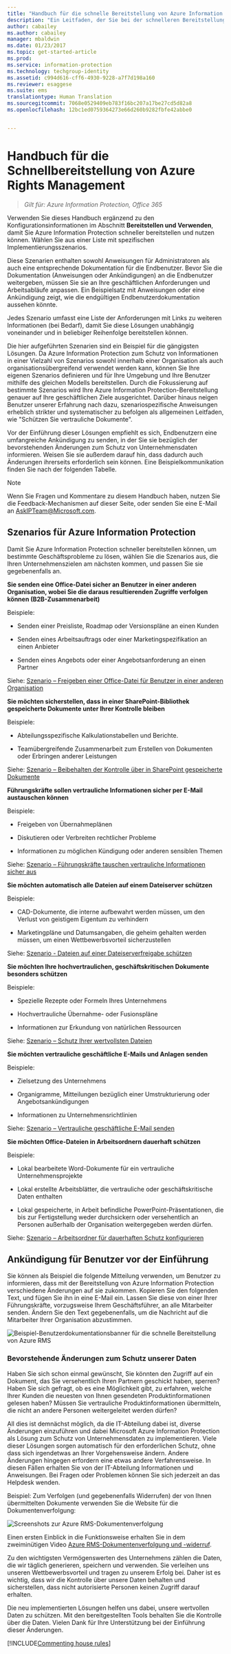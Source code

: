 ```yaml
---
title: "Handbuch für die schnelle Bereitstellung von Azure Information Protection | Azure Information Protection"
description: "Ein Leitfaden, der Sie bei der schnelleren Bereitstellung und Verwendung von Azure Information Protection zum Schutz der Daten Ihrer Organisation unterstützt. Treffen Sie zuerst eine Auswahl aus einer Liste mit spezifischen Szenarios für die Implementierung."
author: cabailey
ms.author: cabailey
manager: mbaldwin
ms.date: 01/23/2017
ms.topic: get-started-article
ms.prod: 
ms.service: information-protection
ms.technology: techgroup-identity
ms.assetid: c994d616-cff6-4930-9228-a7f7d198a160
ms.reviewer: esaggese
ms.suite: ems
translationtype: Human Translation
ms.sourcegitcommit: 7068e0529409eb783f16bc207a17be27cd5d82a8
ms.openlocfilehash: 12bc1ed0759364273e66d260b9282fbfe42abbe0


---
```


# <a name="rapid-deployment-guide-for-azure-rights-management"></a>Handbuch für die Schnellbereitstellung von Azure Rights Management

>*Gilt für: Azure Information Protection, Office 365*

Verwenden Sie dieses Handbuch ergänzend zu den Konfigurationsinformationen im Abschnitt **Bereitstellen und Verwenden**, damit Sie Azure Information Protection schneller bereitstellen und nutzen können. Wählen Sie aus einer Liste mit spezifischen Implementierungsszenarios.

Diese Szenarien enthalten sowohl Anweisungen für Administratoren als auch eine entsprechende Dokumentation für die Endbenutzer. Bevor Sie die Dokumentation (Anweisungen oder Ankündigungen) an die Endbenutzer weitergeben, müssen Sie sie an Ihre geschäftlichen Anforderungen und Arbeitsabläufe anpassen. Ein Beispielsatz mit Anweisungen oder eine Ankündigung zeigt, wie die endgültigen Endbenutzerdokumentation aussehen könnte.

Jedes Szenario umfasst eine Liste der Anforderungen mit Links zu weiteren Informationen (bei Bedarf), damit Sie diese Lösungen unabhängig voneinander und in beliebiger Reihenfolge bereitstellen können.

Die hier aufgeführten Szenarien sind ein Beispiel für die gängigsten Lösungen. Da Azure Information Protection zum Schutz von Informationen in einer Vielzahl von Szenarios sowohl innerhalb einer Organisation als auch organisationsübergreifend verwendet werden kann, können Sie Ihre eigenen Szenarios definieren und für Ihre Umgebung und Ihre Benutzer mithilfe des gleichen Modells bereitstellen. Durch die Fokussierung auf bestimmte Szenarios wird Ihre Azure Information Protection-Bereitstellung genauer auf Ihre geschäftlichen Ziele ausgerichtet. Darüber hinaus neigen Benutzer unserer Erfahrung nach dazu, szenariospezifische Anweisungen erheblich strikter und systematischer zu befolgen als allgemeinen Leitfaden, wie "Schützen Sie vertrauliche Dokumente".

Vor der Einführung dieser Lösungen empfiehlt es sich, Endbenutzern eine umfangreiche Ankündigung zu senden, in der Sie sie bezüglich der bevorstehenden Änderungen zum Schutz von Unternehmensdaten informieren. Weisen Sie sie außerdem darauf hin, dass dadurch auch Änderungen ihrerseits erforderlich sein können. Eine Beispielkommunikation finden Sie nach der folgenden Tabelle.

> [!NOTE]
> Wenn Sie Fragen und Kommentare zu diesem Handbuch haben, nutzen Sie die Feedback-Mechanismen auf dieser Seite, oder senden Sie eine E-Mail an [AskIPTeam@Microsoft.com](mailto:%20askipteam@microsoft.com?subject=Rapid%20Deployment%20Guide%20feedback).

## <a name="scenarios-for-azure-information-protection"></a>Szenarios für Azure Information Protection
Damit Sie Azure Information Protection schneller bereitstellen können, um bestimmte Geschäftsprobleme zu lösen, wählen Sie die Szenarios aus, die Ihren Unternehmenszielen am nächsten kommen, und passen Sie sie gegebenenfalls an.



**Sie senden eine Office-Datei sicher an Benutzer in einer anderen Organisation, wobei Sie die daraus resultierenden Zugriffe verfolgen können (B2B-Zusammenarbeit)**

Beispiele:

- Senden einer Preisliste, Roadmap oder Versionspläne an einen Kunden

- Senden eines Arbeitsauftrags oder einer Marketingspezifikation an einen Anbieter

- Senden eines Angebots oder einer Angebotsanforderung an einen Partner

Siehe: [Szenario – Freigeben einer Office-Datei für Benutzer in einer anderen Organisation](scenario-share-office-file-externally.md)

**Sie möchten sicherstellen, dass in einer SharePoint-Bibliothek gespeicherte Dokumente unter Ihrer Kontrolle bleiben**

Beispiele:

- Abteilungsspezifische Kalkulationstabellen und Berichte.

- Teamübergreifende Zusammenarbeit zum Erstellen von Dokumenten oder Erbringen anderer Leistungen

Siehe: [Szenario – Beibehalten der Kontrolle über in SharePoint gespeicherte Dokumente](scenario-sharepoint.md)

**Führungskräfte sollen vertrauliche Informationen sicher per E-Mail austauschen können**

Beispiele:

- Freigeben von Übernahmeplänen

- Diskutieren oder Verbreiten rechtlicher Probleme

- Informationen zu möglichen Kündigung oder anderen sensiblen Themen

Siehe: [Szenario – Führungskräfte tauschen vertrauliche Informationen sicher aus](scenario-executives-email.md)

**Sie möchten automatisch alle Dateien auf einem Dateiserver schützen**

Beispiele:

- CAD-Dokumente, die interne aufbewahrt werden müssen, um den Verlust von geistigem Eigentum zu verhindern

- Marketingpläne und Datumsangaben, die geheim gehalten werden müssen, um einen Wettbewerbsvorteil sicherzustellen

Siehe: [Szenario - Dateien auf einer Dateiserverfreigabe schützen](scenario-fci.md)

**Sie möchten Ihre hochvertraulichen, geschäftskritischen Dokumente besonders schützen**

Beispiele:

- Spezielle Rezepte oder Formeln Ihres Unternehmens

- Hochvertrauliche Übernahme- oder Fusionspläne

- Informationen zur Erkundung von natürlichen Ressourcen

Siehe: [Szenario – Schutz Ihrer wertvollsten Dateien](scenario-secure-most-valuable-files.md)

**Sie möchten vertrauliche geschäftliche E-Mails und Anlagen senden**

Beispiele:

- Zielsetzung des Unternehmens

- Organigramme, Mitteilungen bezüglich einer Umstrukturierung oder Angebotsankündigungen

- Informationen zu Unternehmensrichtlinien

Siehe: [Szenario – Vertrauliche geschäftliche E-Mail senden](scenario-company-confidential-email.md)

**Sie möchten Office-Dateien in Arbeitsordnern dauerhaft schützen**

Beispiele:

- Lokal bearbeitete Word-Dokumente für ein vertrauliche Unternehmensprojekte

- Lokal erstellte Arbeitsblätter, die vertrauliche oder geschäftskritische Daten enthalten

- Lokal gespeicherte, in Arbeit befindliche PowerPoint-Präsentationen, die bis zur Fertigstellung weder durchsickern oder versehentlich an Personen außerhalb der Organisation weitergegeben werden dürfen.

Siehe: [Szenario – Arbeitsordner für dauerhaften Schutz konfigurieren](scenario-work-folders.md)




## <a name="announcement-for-users-before-rollout"></a>Ankündigung für Benutzer vor der Einführung
Sie können als Beispiel die folgende Mitteilung verwenden, um Benutzer zu informieren, dass mit der Bereitstellung von Azure Information Protection verschiedene Änderungen auf sie zukommen. Kopieren Sie den folgenden Text, und fügen Sie ihn in eine E-Mail ein. Lassen Sie diese von einer Ihrer Führungskräfte, vorzugsweise Ihrem Geschäftsführer, an alle Mitarbeiter senden. Ändern Sie den Text gegebenenfalls, um die Nachricht auf die Mitarbeiter Ihrer Organisation abzustimmen.

![Beispiel-Benutzerdokumentationsbanner für die schnelle Bereitstellung von Azure RMS](../media/AzRMS_ExampleBanner.png)

### <a name="changes-were-making-to-safeguard-our-data"></a>Bevorstehende Änderungen zum Schutz unserer Daten
Haben Sie sich schon einmal gewünscht, Sie könnten den Zugriff auf ein Dokument, das Sie versehentlich Ihren Partnern geschickt haben, sperren? Haben Sie sich gefragt, ob es eine Möglichkeit gibt, zu erfahren, welche Ihrer Kunden die neuesten von Ihnen gesendeten Produktinformationen gelesen haben? Müssen Sie vertrauliche Produktinformationen übermitteln, die nicht an andere Personen weitergeleitet werden dürfen?

All dies ist demnächst möglich, da die IT-Abteilung dabei ist, diverse Änderungen einzuführen und dabei Microsoft Azure Information Protection als Lösung zum Schutz von Unternehmensdaten zu implementieren. Viele dieser Lösungen sorgen automatisch für den erforderlichen Schutz, ohne dass sich irgendetwas an Ihrer Vorgehensweise ändern. Andere Änderungen hingegen erfordern eine etwas andere Verfahrensweise. In diesen Fällen erhalten Sie von der IT-Abteilung Informationen und Anweisungen. Bei Fragen oder Problemen können Sie sich jederzeit an das Helpdesk wenden.

Beispiel: Zum Verfolgen (und gegebenenfalls Widerrufen) der von Ihnen übermittelten Dokumente verwenden Sie die Website für die Dokumentenverfolgung:

![Screenshots zur Azure RMS-Dokumentenverfolgung](../media/AzRMS_Tutorial_5_Screenshots.png)

Einen ersten Einblick in die Funktionsweise erhalten Sie in dem zweiminütigen Video [Azure RMS-Dokumentenverfolgung und -widerruf](https://channel9.msdn.com/Series/Information-Protection/Azure-RMS-Document-Tracking-and-Revocation).

Zu den wichtigsten Vermögenswerten des Unternehmens zählen die Daten, die wir täglich generieren, speichern und verwenden. Sie verleihen uns unseren Wettbewerbsvorteil und tragen zu unserem Erfolg bei. Daher ist es wichtig, dass wir die Kontrolle über unsere Daten behalten und sicherstellen, dass nicht autorisierte Personen keinen Zugriff darauf erhalten.

Die neu implementierten Lösungen helfen uns dabei, unsere wertvollen Daten zu schützen. Mit den bereitgestellten Tools behalten Sie die Kontrolle über die Daten. Vielen Dank für Ihre Unterstützung bei der Einführung dieser Änderungen.

[!INCLUDE[Commenting house rules](../includes/houserules.md)]



<!--HONumber=Jan17_HO4-->


